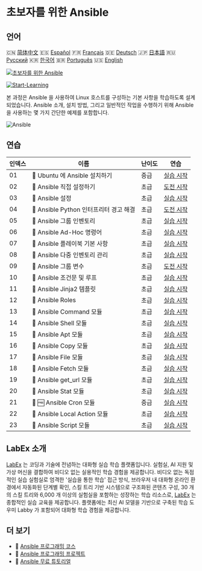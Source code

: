 # 초보자를 위한 Ansible

## 언어

🇨🇳 [简体中文](README_zh.md) 🇪🇸 [Español](README_es.md) 🇫🇷 [Français](README_fr.md) 🇩🇪 [Deutsch](README_de.md) 🇯🇵 [日本語](README_ja.md) 🇷🇺 [Русский](README_ru.md) 🇰🇷 [한국어](README_ko.md) 🇧🇷 [Português](README_pt.md) 🇺🇸 [English](README.md) 

[![초보자를 위한 Ansible](https://cover-creator.labex.io/ansible-for-beginners.png?lang=ko)](https://labex.io/ko/courses/ansible-for-beginners)

[![Start-Learning](https://img.shields.io/badge/Start-Learning-whitesmoke?style=for-the-badge)](https://labex.io/ko/courses/ansible-for-beginners)

본 과정은 Ansible 을 사용하여 Linux 호스트를 구성하는 기본 사항을 학습하도록 설계되었습니다. Ansible 소개, 설치 방법, 그리고 일반적인 작업을 수행하기 위해 Ansible 을 사용하는 몇 가지 간단한 예제를 포함합니다.

![Ansible](https://img.shields.io/badge/Ansible-whitesmoke?style=for-the-badge&logo=ansible)


## 연습

|   인덱스 | 이름                                    | 난이도   | 연습                                                                                                                                                      |
|----------|-----------------------------------------|----------|-----------------------------------------------------------------------------------------------------------------------------------------------------------|
|       01 | 🧩  Ubuntu 에 Ansible 설치하기          | 중급     | <a target='_blank' href='https://labex.io/ko/labs/ansible-ansible-installation-on-ubuntu-67172?course=ansible-for-beginners'>실습 시작</a>                |
|       02 | 🎯  Ansible 직접 설정하기               | 초급     | <a target='_blank' href='https://labex.io/ko/labs/ansible-setup-ansible-by-yourself-390383?course=ansible-for-beginners'>도전 시작</a>                    |
|       03 | 🧩  Ansible 설정                        | 초급     | <a target='_blank' href='https://labex.io/ko/labs/ansible-ansible-configuration-390437?course=ansible-for-beginners'>실습 시작</a>                        |
|       04 | 🎯  Ansible Python 인터프리터 경고 해결 | 초급     | <a target='_blank' href='https://labex.io/ko/labs/ansible-resolving-ansible-python-interpreter-warning-390490?course=ansible-for-beginners'>도전 시작</a> |
|       05 | 🧩  Ansible 그룹 인벤토리               | 초급     | <a target='_blank' href='https://labex.io/ko/labs/ansible-ansible-groups-inventory-290160?course=ansible-for-beginners'>실습 시작</a>                     |
|       06 | 🧩  Ansible Ad-Hoc 명령어               | 초급     | <a target='_blank' href='https://labex.io/ko/labs/ansible-ansible-ad-hoc-commands-390441?course=ansible-for-beginners'>실습 시작</a>                      |
|       07 | 🧩  Ansible 플레이북 기본 사항          | 초급     | <a target='_blank' href='https://labex.io/ko/labs/ansible-ansible-playbook-basics-390426?course=ansible-for-beginners'>실습 시작</a>                      |
|       08 | 🧩  Ansible 다중 인벤토리 관리          | 초급     | <a target='_blank' href='https://labex.io/ko/labs/ansible-manage-multiple-ansible-inventories-290193?course=ansible-for-beginners'>실습 시작</a>          |
|       09 | 🎯  Ansible 그룹 변수                   | 초급     | <a target='_blank' href='https://labex.io/ko/labs/ansible-ansible-group-variables-96690?course=ansible-for-beginners'>도전 시작</a>                       |
|       10 | 🧩  Ansible 조건문 및 루프              | 초급     | <a target='_blank' href='https://labex.io/ko/labs/ansible-ansible-conditionals-and-loops-390455?course=ansible-for-beginners'>실습 시작</a>               |
|       11 | 🧩  Ansible Jinja2 템플릿               | 초급     | <a target='_blank' href='https://labex.io/ko/labs/ansible-ansible-jinja2-templates-390470?course=ansible-for-beginners'>실습 시작</a>                     |
|       12 | 🧩  Ansible Roles                       | 초급     | <a target='_blank' href='https://labex.io/ko/labs/ansible-ansible-roles-390467?course=ansible-for-beginners'>실습 시작</a>                                |
|       13 | 🧩  Ansible Command 모듈                | 초급     | <a target='_blank' href='https://labex.io/ko/labs/ansible-ansible-command-module-290161?course=ansible-for-beginners'>실습 시작</a>                       |
|       14 | 🧩  Ansible Shell 모듈                  | 초급     | <a target='_blank' href='https://labex.io/ko/labs/ansible-ansible-shell-module-289409?course=ansible-for-beginners'>실습 시작</a>                         |
|       15 | 🧩  Ansible Apt 모듈                    | 초급     | <a target='_blank' href='https://labex.io/ko/labs/ansible-ansible-apt-module-289651?course=ansible-for-beginners'>실습 시작</a>                           |
|       16 | 🧩  Ansible Copy 모듈                   | 초급     | <a target='_blank' href='https://labex.io/ko/labs/ansible-ansible-copy-module-289653?course=ansible-for-beginners'>실습 시작</a>                          |
|       17 | 🧩  Ansible File 모듈                   | 초급     | <a target='_blank' href='https://labex.io/ko/labs/ansible-ansible-file-module-289654?course=ansible-for-beginners'>실습 시작</a>                          |
|       18 | 🧩  Ansible Fetch 모듈                  | 초급     | <a target='_blank' href='https://labex.io/ko/labs/ansible-ansible-fetch-module-290159?course=ansible-for-beginners'>실습 시작</a>                         |
|       19 | 🧩  Ansible get_url 모듈                | 초급     | <a target='_blank' href='https://labex.io/ko/labs/ansible-ansible-get-url-module-290188?course=ansible-for-beginners'>실습 시작</a>                       |
|       20 | 🧩  Ansible Stat 모듈                   | 초급     | <a target='_blank' href='https://labex.io/ko/labs/ansible-ansible-stat-module-290192?course=ansible-for-beginners'>실습 시작</a>                          |
|       21 | 🧩 🆓 Ansible Cron 모듈                 | 중급     | <a target='_blank' href='https://labex.io/ko/labs/ansible-ansible-cron-module-290157?course=ansible-for-beginners'>실습 시작</a>                          |
|       22 | 🧩  Ansible Local Action 모듈           | 초급     | <a target='_blank' href='https://labex.io/ko/labs/ansible-ansible-local-action-module-290189?course=ansible-for-beginners'>실습 시작</a>                  |
|       23 | 🧩  Ansible Script 모듈                 | 초급     | <a target='_blank' href='https://labex.io/ko/labs/ansible-ansible-script-module-289411?course=ansible-for-beginners'>실습 시작</a>                        |

## LabEx 소개

[LabEx](https://labex.io) 는 코딩과 기술에 전념하는 대화형 실습 학습 플랫폼입니다. 실험실, AI 지원 및 가상 머신을 결합하여 비디오 없는 실용적인 학습 경험을 제공합니다. 비디오 없는 독점적인 실습 실험실로 엄격한 '실습을 통한 학습' 접근 방식, 브라우저 내 대화형 온라인 환경에서 자동화된 단계별 확인, 스킬 트리 기반 시스템으로 구조화된 콘텐츠 구성, 30 개의 스킬 트리와 6,000 개 이상의 실험실을 포함하는 성장하는 학습 리소스로, [LabEx](https://labex.io) 는 종합적인 실습 교육을 제공합니다. 플랫폼에는 최신 AI 모델을 기반으로 구축된 학습 도우미 Labby 가 포함되어 대화형 학습 경험을 제공합니다.

## 더 보기

- 🔗 [Ansible 프로그래밍 코스](https://github.com/labex-labs/awesome-programming-courses)
- 🔗 [Ansible 프로그래밍 프로젝트](https://github.com/labex-labs/awesome-programming-projects)
- 🔗 [Ansible 무료 튜토리얼](https://github.com/labex-labs/ansible-free-tutorials)

